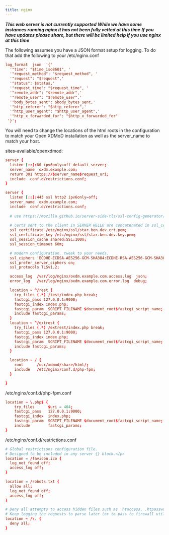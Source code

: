```yaml
---
title: nginx
---
```


***This web server is not currently supported***
***While we have some instances running nginx it has not been fully vetted at this time***
***If you have updates please share, but there will be limited help if you use nginx at this time***

The following assumes you have a JSON format setup for logging.  To do that add the following to your /etc/nginx.conf

```conf
log_format  json  '{'
  '"time": "$time_iso8601", '
  '"request_method": "$request_method", '
  '"request": "$request",'
  '"status": $status,'
  '"request_time": "$request_time", '
  '"remote_addr": "$remote_addr",'
  '"remote_user": "$remote_user",'
  '"body_bytes_sent": $body_bytes_sent,'
  '"http_referer": "$http_referer",'
  '"http_user_agent": "$http_user_agent",'
  '"http_x_forwarded_for": "$http_x_forwarded_for"'
 '}';
```

You will need to change the locations of the html roots in the configuration to match your Open XDMoD installation as well as the server_name to match your host.

sites-available/openxdmod:

```conf
server {
  listen [::]:80 ipv6only=off default_server;
  server_name  oxdm.example.com;
  return 301 https://$server_name$request_uri;
  include  conf.d/restrictions.conf;
}

server {
  listen [::]:443 ssl http2 ipv6only=off;
  server_name  oxdm.example.com;
  include  conf.d/restrictions.conf;
  
  # use https://mozilla.github.io/server-side-tls/ssl-config-generator/ to help
  
  # certs sent to the client in SERVER HELLO are concatenated in ssl_certificate
  ssl_certificate /etc/nginx/ssl/star.ben.dev.crt.pem;
  ssl_certificate_key /etc/nginx/ssl/star.ben.dev.key.pem;
  ssl_session_cache shared:SSL:100m;
  ssl_session_timeout 60m;

  # modern configuration. tweak to your needs.
  ssl_ciphers 'ECDHE-ECDSA-AES256-GCM-SHA384:ECDHE-RSA-AES256-GCM-SHA384:ECDHE-ECDSA-CHACHA20-POLY1305:ECDHE-RSA-CHACHA20-POLY1305:ECDHE-ECDSA-AES128-GCM-SHA256:ECDHE-RSA-AES128-GCM-SHA256:ECDHE-ECDSA-AES256-SHA384:ECDHE-RSA-AES256-SHA384:ECDHE-ECDSA-AES128-SHA256:ECDHE-RSA-AES128-SHA256';
  ssl_prefer_server_ciphers on;
  ssl_protocols TLSv1.2;

  access_log  /var/log/nginx/oxdm.example.com.access.log  json;
  error_log   /var/log/nginx/oxdm.example.com.error.log  debug;

  location ~ ^/rest {
    try_files (.*) /test/index.php break;
    fastcgi_pass 127.0.0.1:9000;
    fastcgi_index index.php;
    fastcgi_param  SCRIPT_FILENAME $document_root$fastcgi_script_name;
    include fastcgi_params;
  }
  location ~ ^/extrest {
    try_files (.*) /extrest/index.php break;
    fastcgi_pass 127.0.0.1:9000;
    fastcgi_index index.php;
    fastcgi_param  SCRIPT_FILENAME $document_root$fastcgi_script_name;
    include fastcgi_params;
  }

  location ~ / {
    root      /usr/xdmod/share/html/;
    include   /etc/nginx/conf.d/php-fpm;
  }

}
```

/etc/nginx/conf.d/php-fpm.conf

```conf
location ~ \.php$ {
    try_files      $uri = 404;
    fastcgi_pass   127.0.0.1:9000;
    fastcgi_index  index.php;
    fastcgi_param  SCRIPT_FILENAME $document_root$fastcgi_script_name;
    include        fastcgi_params;
}
```

/etc/nginx/conf.d/restrictions.conf

```conf
# Global restrictions configuration file.
# Designed to be included in any server {} block.</p>
location = /favicon.ico {
  log_not_found off;
  access_log off;
}

location = /robots.txt {
  allow all;
  log_not_found off;
  access_log off;
}

# Deny all attempts to access hidden files such as .htaccess, .htpasswd, .DS_Store (Mac).
# Keep logging the requests to parse later (or to pass to firewall utilities such as fail2ban)
location ~ /\. {
  deny all;
}
```
